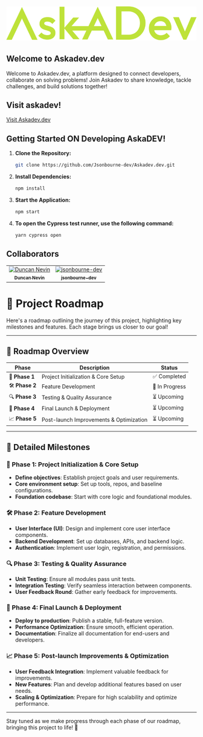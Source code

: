 # ![Askadev.dev](src/assets/logo-green.svg)

## Welcome to Askadev.dev

Welcome to Askadev.dev, a platform designed to connect developers, collaborate on solving problems! Join Askadev to share knowledge, tackle challenges, and build solutions together!

## Visit askadev!
[Visit Askadev.dev](https://www.askadev.dev)

## Getting Started ON Developing AskaDEV!

1. **Clone the Repository:**

   ```bash
   git clone https://github.com/Jsonbourne-dev/Askadev.dev.git
   ```

2. **Install Dependencies:**

   ```bash
   npm install
   ```

3. **Start the Application:**

   ```bash
   npm start
   ```

4. **To open the Cypress test runner, use the following command:**

   ```bash
   yarn cypress open
   ```

## Collaborators

<table>
  <tr>
    <td align="center">
      <a href="https://github.com/duncannevin">
        <img src="https://github.com/duncannevin.png" width="100px;" alt="Duncan Nevin"/>
        <br />
        <sub><b>Duncan Nevin</b></sub>
      </a>
    </td>
    <td align="center">
      <a href="https://github.com/jsonbourne-dev">
        <img src="https://github.com/jsonbourne-dev.png" width="100px;" alt="jsonbourne-dev"/>
        <br />
        <sub><b>jsonbourne-dev</b></sub>
      </a>
    </td>
  </tr>
</table>

# 🚀 Project Roadmap

Here's a roadmap outlining the journey of this project, highlighting key milestones and features. Each stage brings us closer to our goal!

---

## 📅 Roadmap Overview

| Phase | Description                                      | Status     |
|-------|--------------------------------------------------|------------|
| 🏁 **Phase 1**  | Project Initialization & Core Setup            | ✅ Completed |
| 🛠️ **Phase 2**  | Feature Development                           | 🔄 In Progress |
| 🔍 **Phase 3**  | Testing & Quality Assurance                   | ⏳ Upcoming   |
| 🚀 **Phase 4**  | Final Launch & Deployment                    | ⏳ Upcoming   |
| 📈 **Phase 5**  | Post-launch Improvements & Optimization       | ⏳ Upcoming   |

---

## 📌 Detailed Milestones

### 🏁 Phase 1: Project Initialization & Core Setup
- **Define objectives**: Establish project goals and user requirements.
- **Core environment setup**: Set up tools, repos, and baseline configurations.
- **Foundation codebase**: Start with core logic and foundational modules.
  
### 🛠️ Phase 2: Feature Development
- **User Interface (UI)**: Design and implement core user interface components.
- **Backend Development**: Set up databases, APIs, and backend logic.
- **Authentication**: Implement user login, registration, and permissions.

### 🔍 Phase 3: Testing & Quality Assurance
- **Unit Testing**: Ensure all modules pass unit tests.
- **Integration Testing**: Verify seamless interaction between components.
- **User Feedback Round**: Gather early feedback for improvements.

### 🚀 Phase 4: Final Launch & Deployment
- **Deploy to production**: Publish a stable, full-feature version.
- **Performance Optimization**: Ensure smooth, efficient operation.
- **Documentation**: Finalize all documentation for end-users and developers.

### 📈 Phase 5: Post-launch Improvements & Optimization
- **User Feedback Integration**: Implement valuable feedback for improvements.
- **New Features**: Plan and develop additional features based on user needs.
- **Scaling & Optimization**: Prepare for high scalability and optimize performance.

---

Stay tuned as we make progress through each phase of our roadmap, bringing this project to life! 🌟
